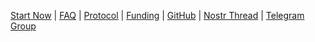 [Start Now](/getstarted.html) | [FAQ](/faq.html) | [Protocol](/protocol.html) | [Funding](/funding.html) | [GitHub](https://github.com/nostrocket/nostr.hk) | [Nostr Thread](https://snort.social/e/note12qu5r2vnnfpn0kdw77ujxg7r2dzped0tu7038lkh0t4vv9g3vd2qjxr9c7) | [Telegram Group](https://t.me/nostrhk)
